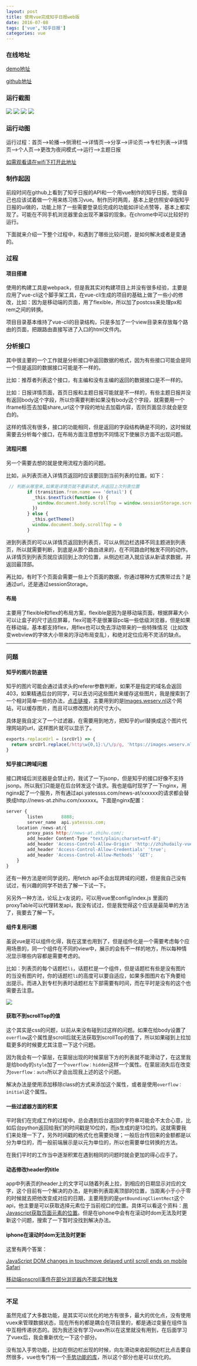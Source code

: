```yaml
---
layout: post
title: 使用vue完成知乎日报web版
date: 2016-07-08
tags: ['vue','知乎日报']
categories: vue
---
```


### 在线地址

[demo地址](http://zhihudaily-vue.yatessss.com/)

[github地址](https://github.com/yatessss/zhihudaily-vue)

### 运行截图

![](http://7xqch8.com1.z0.glb.clouddn.com/blog_2016_07_picQQ20160708-13.png)
![](http://7xqch8.com1.z0.glb.clouddn.com/blog_2016_07_picQQ20160708-14.png)
![](http://7xqch8.com1.z0.glb.clouddn.com/blog_2016_07_picQQ20160708-15.png)
![](http://7xqch8.com1.z0.glb.clouddn.com/blog_2016_07_picQQ20160708-16.png)

### 运行动图

运行过程：首页-->轮播-->侧滑栏-->详情页-->分享-->评论页-->专栏列表-->详情页-->个人页-->更改为夜间模式-->运行-->主题日报

[如需观看请在wifi下打开此地址](http://7xqch8.com1.z0.glb.clouddn.com/blog_2016_07_picUntitled11.gif)

### 制作起因

前段时间在github上看到了知乎日报的API和一个用vue制作的知乎日报，觉得自己也应该试着做一个用来练习练习vue。制作历时两周，基本上是仿照安卓版知乎日报的ui做的，功能上除了一些需要登录后完成的功能如评论点赞等，基本上都实现了。可能在不同手机浏览器里会出现不兼容的现象。在chrome中可以比较好的运行。

下面就来介绍一下整个过程中，和遇到了哪些比较问题，是如何解决或者是变通的。

### 过程

#### 项目搭建

使用的构建工具是webpack，但是我其实对构建项目上并没有很多经验，主要是应用了vue-cli这个脚手架工具，在vue-cli生成的项目的基础上做了一些小的修改，比如：因为是移动端的页面，用了flexible，所以加了postcss来处理px和rem之间的转换。

项目目录基本维持了vue-cli的目录结构，只是多加了一个view目录来存放每个路由的页面，把跟路由直接写进了入口的html文件内。

### 分析接口

其中很主要的一个工作就是分析接口中返回数据的格式，因为有些接口可能会是同一个但是返回的数据接口可能是不一样的。

比如：推荐者列表这个接口，有主编和没有主编的返回的数据接口是不一样的。

比如：日报详情页面，首页日报和主题日报可能就是不一样的，有些主题日报并没有返回body这个字段，所以你需要判断如果没有body这个字段，就需要用一个iframe标签去加载share_url这个字段的地址去加载内容，否则页面显示就会是空白的。

这样的情况有很多，接口的功能相同，但是返回的字段结构确是不同的，这时候就需要去分析每个接口，在布局方面注意想到不同情况下使展示方面不出现问题。

#### 流程问题

另一个需要去想的就是使用流程方面的问题。

比如，从列表页进入详情页返回时应该要回到当前列表的位置。如下：

```js
 // 判断从哪里来,如果是详情页就不重新请求,并返回上次列表位置
        if (transition.from.name === 'detail') {
          _this.$nextTick(function () {
            window.document.body.scrollTop = window.sessionStorage.scrollTop
          })
        } else {
          _this.getTheme()
          window.document.body.scrollTop = 0
        }
```

进到列表页的可以从详情页返回到列表页，可以从侧边栏选择不同主题进到列表页，所以就需要判断，到底是从那个路由进来的，在不同路由时触发不同的动作。从详情页到列表页就应该回到上次的位置，从侧边栏进入就应该从新请求数据，并返回最顶部。

再比如，有时下个页面会需要一些上个页面的数据，你通过哪种方式携带过去？是通过url，还是通过sessionStorage。

#### 布局

主要用了flexible和flex的布局方案，flexible是因为是移动端页面，根据屏幕大小可以让盒子的尺寸适应屏幕，flex可能不是很兼容pc端一些低级浏览器，但是如果在移动端，基本都支持flex，用flex也可以免去浮动带来的一些特殊情况（比如改变webview的字体大小带来的浮动布局变乱），和绝对定位应用不灵活的缺点。

********

### 问题

#### 知乎的图片防盗链

知乎的图片可能会通过请求头的referer参数判断，如果不是指定的域名会返回403，如果精通后台的同学，可以去访问这些图片来缓存这些图片，我是搜索到了一个相对简单一些的办法，[点击链接](http://tangrui.win/2016/01/09/%E7%BC%96%E5%86%99%E4%B8%80%E4%B8%AA%E8%BD%BB%E7%9F%A5%E4%B9%8E%E6%97%A5%E6%8A%A5/)，主要用到的是[Images.weserv.nl](https://images.weserv.nl/)这个网站，可以缓存图片，而且可以修改图片的尺寸大小。

具体是我自定义了一个过滤器，在需要用到地方，把知乎的url替换成这个图片代理网站的url，这样图片就可以显示了。

```js
exports.replaceUrl = (srcUrl) => {
  return srcUrl.replace(/http\w{0,1}:\/\/p/g, 'https://images.weserv.nl/?url=p')
}
```

#### 知乎接口跨域问题

接口跨域后浏览器是会禁止的，我试了一下jsonp，但是知乎的接口好像不支持jsonp。所以我们只能是在后台转发这个请求。我也是临时现学了一下nginx，用nginx起了一个服务，所有通过api.yatessss.com/news-at/xxxxxx的请求都会替换成http://news-at.zhihu.com/xxxxxx。下面是nginx配置：

```js
server {
        listen       8888;
        server_name  api.yatessss.com;
	location /news-at/{
	    proxy_pass http://news-at.zhihu.com/;
	    add_header Content-Type "text/plain;charset=utf-8";
	    add_header 'Access-Control-Allow-Origin' 'http://zhihudaily-vue.yatessss.com';
	    add_header 'Access-Control-Allow-Credentials' 'true';
	    add_header 'Access-Control-Allow-Methods' 'GET';
	}
}
```

还有一种方法是听同学说的，用fetch api不会出现跨域的问题，但是我自己没有试过，有兴趣的同学不妨去了解一下试一下。

另另外一种方法，论坛上v友说的，可以用vue里config/index.js 里面的 proxyTable可以代理转发api，我没有试过，但是我觉得这个应该是最简单的方法了，我要去了解一下。

#### 组件复用问题

虽说vue是可以组件化得，我在这里也用到了，但是组件化是一个需要考虑每个应用场景的，同一个组件在不同的view中，展示的会有不一样的地方，所以每种情况显示哪些内容都是需要考虑的。

比如：列表页的每个话题栏`li`，话题栏是一个组件，但是话题栏有些是没有图片的当没有图片时，你的话题栏`li`的高度可以要自适应，如果多图图片右下角要给出提示。而进入到专栏列表时话题栏左下部需要有时间，而在平时是没有的这个也需要去注意。

![](http://7xqch8.com1.z0.glb.clouddn.com/blog_2016_07_picQQ20160708-12.png)

#### 获取不到scrollTop的值

这个其实是css的问题，以前从来没有碰到过这样的问题。如果在给body设置了`overflow`这个属性是scroll后就无法获取到scrollTop的值了，所以如果碰到上拉加载更多的时候要尤其注意一下这个问题。

因为我会有一个蒙层，在蒙层出现的时候蒙层下方的列表就不能滑动了，在这里我是给body的`style`加了一个`overflow：hidden`这样一个属性。在蒙层消失后在改变为`overflow：auto`所以才会出现我上述的这个问题。

解决办法是使用添加移除class的方式来添加这个属性，或者是使用`overflow：initial`这个属性。

#### 一些过滤器方面的积累

平时我们在完成工作的过程中，总会遇到后台返回的字符串可能会不太合心意，比如后台python返回给我们的时间戳是10位的，而js生成的是13位的。这就需要我们来处理一下了，另外时间戳的格式化也需要处理；一般后台传回来的金额都是以分为单位的，而一般前端展示是以元为单位的，所以也需要单位转换的方法。

在我们平时的工作当中逐渐积累在遇到相同的问题时就会更加的得心应手了。

#### 动态修改header的title

app中列表页的header上的文字可以随着列表上拉，到相应的日期显示对应的文字，这个目前有一个解决的办法，是判断列表距离顶部的位置，当距离小于小于零的时候就去把他改变成对应的日期，主要用到的是`getBoundingClientRect`这个api，他主要是可以获取选择元素位于当前视口的位置。具体可以看这个资料：[用Javascript获取页面元素的位置](http://www.ruanyifeng.com/blog/2009/09/find_element_s_position_using_javascript.html)。但是在iphone中会有在滚动时dom无法及时更新这个问题，搜索了一下暂时没找到解决办法。

#### iphone在滚动时dom无法及时更新

这里有两个答案：

[JavaScript DOM changes in touchmove delayed until scroll ends on mobile Safari](http://stackoverflow.com/questions/10482227/javascript-dom-changes-in-touchmove-delayed-until-scroll-ends-on-mobile-safari)

[移动端onscroll事件在部分浏览器内不能实时触发](https://segmentfault.com/q/1010000004453730)

*******

### 不足

虽然完成了大多数功能，是其实可以优化的地方有很多，最大的优化点，没有使用vuex来管理数据状态，现在所有的都是耦合在项目里的，都是通过变量在组件当中互相传递状态的。因为我还没有学习vuex所以在这里就没有用到，在后面学习了vuex后，我会重新优化一下这个部分。

没有加入手势功能，比如在侧边栏出现的时候，向左滑动来收起侧边栏比点击要自然很多，vue也专门有一个[手势功能的库](https://github.com/vuejs/vue-touch)，所以这个部分也是可以优化的。

